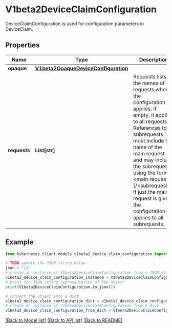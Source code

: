 # V1beta2DeviceClaimConfiguration

DeviceClaimConfiguration is used for configuration parameters in DeviceClaim.

## Properties

Name | Type | Description | Notes
------------ | ------------- | ------------- | -------------
**opaque** | [**V1beta2OpaqueDeviceConfiguration**](V1beta2OpaqueDeviceConfiguration.md) |  | [optional] 
**requests** | **List[str]** | Requests lists the names of requests where the configuration applies. If empty, it applies to all requests.  References to subrequests must include the name of the main request and may include the subrequest using the format &lt;main request&gt;[/&lt;subrequest&gt;]. If just the main request is given, the configuration applies to all subrequests. | [optional] 

## Example

```python
from kubernetes.client.models.v1beta2_device_claim_configuration import V1beta2DeviceClaimConfiguration

# TODO update the JSON string below
json = "{}"
# create an instance of V1beta2DeviceClaimConfiguration from a JSON string
v1beta2_device_claim_configuration_instance = V1beta2DeviceClaimConfiguration.from_json(json)
# print the JSON string representation of the object
print(V1beta2DeviceClaimConfiguration.to_json())

# convert the object into a dict
v1beta2_device_claim_configuration_dict = v1beta2_device_claim_configuration_instance.to_dict()
# create an instance of V1beta2DeviceClaimConfiguration from a dict
v1beta2_device_claim_configuration_from_dict = V1beta2DeviceClaimConfiguration.from_dict(v1beta2_device_claim_configuration_dict)
```
[[Back to Model list]](../README.md#documentation-for-models) [[Back to API list]](../README.md#documentation-for-api-endpoints) [[Back to README]](../README.md)


